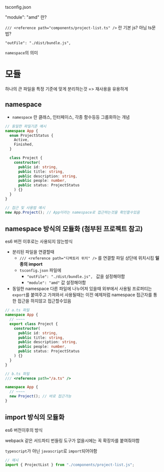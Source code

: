 tsconfig.json

"module": "amd" 란?

`/// <reference path="components/project-list.ts" />` 란
기본 js? 아님 ts문법?

`"outFile": "./dist/bundle.js", `

`namespace`의 의미

# 모듈

하나의 큰 파일을 특정 기준에 맞게 분리하는것 => 재사용을 유용하게

## namespace

- `namespace` 란
  클래스, 인터페이스, 각종 함수등등 그룹화하는 개념

```typescript
// 동일한 파일기준 예시
namespace App {
  enum ProjectStatus {
    Active,
    Finished,
  }

  class Project {
    constructor(
      public id: string,
      public title: string,
      public description: string,
      public people: number,
      public status: ProjectStatus
    ) {}
  }
}

// 접근 및 사용법 예시
new App.Project(); // App이라는 namespace로 접근하는것을 확인할수있음
```

## namespace 방식의 모듈화 (첨부된 프로젝트 참고)

es6 버전 이후로는 사용되지 않는방식

- 분리된 파일을 연결할때
  - `/// <reference path="디렉토리 위치" />` 를 연결할 파일 상단에 위치시킴 <b>일종의 import</b>
  - `tsconfig.json` 파일에
    - `"outFile": "./dist/bundle.js", ` 값을 설정해야함
    - `"module": "amd"` 값 설정해야함
- 동일한 namespace 다른 파일에 나누어져 있을때 외부에서 사용될 프로퍼티는 `export`를 붙여주고
  가져와서 사용될때는 이전 예제처럼 namespace 접근자를 통한 접근을 하지않고 접근할수있음

```typescript
// a.ts 파일
namespace App {
  // ~~~~
  export class Project {
    constructor(
      public id: string,
      public title: string,
      public description: string,
      public people: number,
      public status: ProjectStatus
    ) {}
  }
}

// b.ts 파일
/// <reference path="/a.ts" />

namespace App {
  // ~~~~
  new Project(); // 바로 접근가능
}
```

## import 방식의 모듈화

es6 버전이후의 방식

webpack 같은 서드파티 번들링 도구가 없을시에는 꼭 확장자를 붙여줘야함

`typescript`가 아닌 `javascript`로 `import`되어야함

```typescript
// 예시
import { ProjectList } from "./components/project-list.js";
```

